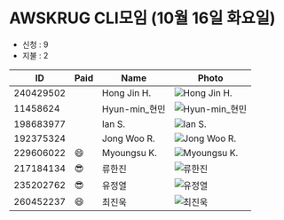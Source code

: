 # AWSKRUG CLI모임 (10월 16일 화요일)

* 신청 : 9
* 지불 : 2

 ID | Paid | Name | Photo
 -- | ---- | ---- | -----
 240429502 | | Hong Jin H. | ![Hong Jin H.](https://secure.meetupstatic.com/photos/member/5/9/f/5/thumb_276683029.jpeg)
 11458624 | | Hyun-min_현민 | ![Hyun-min_현민](https://secure.meetupstatic.com/photos/member/6/9/f/2/thumb_42267122.jpeg)
 198683977 | | Ian S. | ![Ian S.](https://secure.meetupstatic.com/photos/member/8/f/8/a/thumb_253296746.jpeg)
 192375324 | | Jong Woo R. | ![Jong Woo R.](https://secure.meetupstatic.com/photos/member/1/0/1/f/thumb_249484127.jpeg)
 229606022 | :smile: | Myoungsu K. | ![Myoungsu K.](https://secure.meetupstatic.com/photos/member/b/5/b/d/thumb_267766525.jpeg)
 217184134 | :sunglasses: | 류한진 | ![류한진](https://secure.meetupstatic.com/photos/member/e/7/d/6/thumb_273659350.jpeg)
 235202762 | :sunglasses: | 유정열 | ![유정열](https://secure.meetupstatic.com/photos/member/7/5/f/3/thumb_275550195.jpeg)
 260452237 | :smile: | 최진욱 | ![최진욱](https://secure.meetupstatic.com/photos/member/4/7/a/a/thumb_279498346.jpeg)

